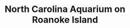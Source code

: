 ---
layout: repo
title: "North Carolina Aquarium on Roanoke Island"
id: 5105
permalink: repos/5105/
---